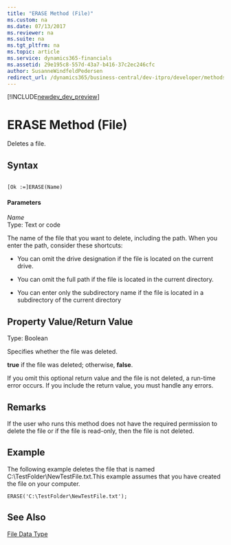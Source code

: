 ```yaml
---
title: "ERASE Method (File)"
ms.custom: na
ms.date: 07/13/2017
ms.reviewer: na
ms.suite: na
ms.tgt_pltfrm: na
ms.topic: article
ms.service: dynamics365-financials
ms.assetid: 29e195c8-557d-43a7-b416-37c2ec246cfc
author: SusanneWindfeldPedersen
redirect_url: /dynamics365/business-central/dev-itpro/developer/methods/devenv-al-method-reference
---
```


[!INCLUDE[newdev_dev_preview](../includes/newdev_dev_preview.md)]

# ERASE Method (File)
Deletes a file.  
  
## Syntax  
  
```  
  
[Ok :=]ERASE(Name)  
```  
  
#### Parameters  
 *Name*  
 Type: Text or code  
  
 The name of the file that you want to delete, including the path. When you enter the path, consider these shortcuts:  
  
-   You can omit the drive designation if the file is located on the current drive.  
  
-   You can omit the full path if the file is located in the current directory.  
  
-   You can enter only the subdirectory name if the file is located in a subdirectory of the current directory  
  
## Property Value/Return Value  
 Type: Boolean  
  
 Specifies whether the file was deleted.  
  
 **true** if the file was deleted; otherwise, **false**.  
  
 If you omit this optional return value and the file is not deleted, a run-time error occurs. If you include the return value, you must handle any errors.  
  
## Remarks  
 If the user who runs this method does not have the required permission to delete the file or if the file is read-only, then the file is not deleted.  
  
## Example  
 The following example deletes the file that is named C:\\TestFolder\\NewTestFile.txt.This example assumes that you have created the file on your computer.  
  
```  
ERASE('C:\TestFolder\NewTestFile.txt');  
```  
  
## See Also  
 [File Data Type](../datatypes/devenv-File-Data-Type.md)